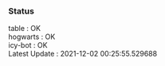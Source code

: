 ### Status


table : OK  
hogwarts : OK  
icy-bot : OK  
Latest Update : 2021-12-02 00:25:55.529688
